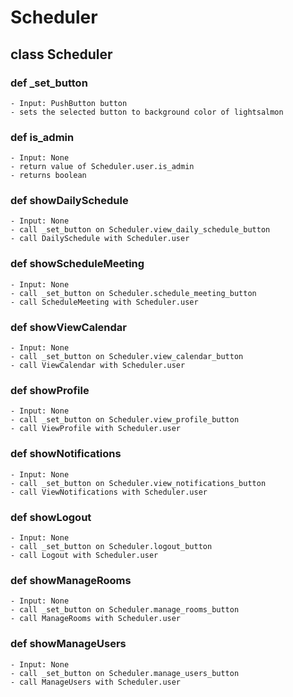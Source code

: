 # Scheduler

## class Scheduler

### def \_set_button
	- Input: PushButton button
	- sets the selected button to background color of lightsalmon

### def is_admin
	- Input: None
	- return value of Scheduler.user.is_admin
	- returns boolean

### def showDailySchedule
	- Input: None
	- call _set_button on Scheduler.view_daily_schedule_button
	- call DailySchedule with Scheduler.user

### def showScheduleMeeting
	- Input: None
	- call _set_button on Scheduler.schedule_meeting_button
	- call ScheduleMeeting with Scheduler.user

### def showViewCalendar
	- Input: None
	- call _set_button on Scheduler.view_calendar_button
	- call ViewCalendar with Scheduler.user

### def showProfile
	- Input: None
	- call _set_button on Scheduler.view_profile_button
	- call ViewProfile with Scheduler.user

### def showNotifications
	- Input: None
	- call _set_button on Scheduler.view_notifications_button
	- call ViewNotifications with Scheduler.user

### def showLogout
	- Input: None
	- call _set_button on Scheduler.logout_button
	- call Logout with Scheduler.user

### def showManageRooms
	- Input: None
	- call _set_button on Scheduler.manage_rooms_button
	- call ManageRooms with Scheduler.user

### def showManageUsers
	- Input: None
	- call _set_button on Scheduler.manage_users_button
	- call ManageUsers with Scheduler.user
